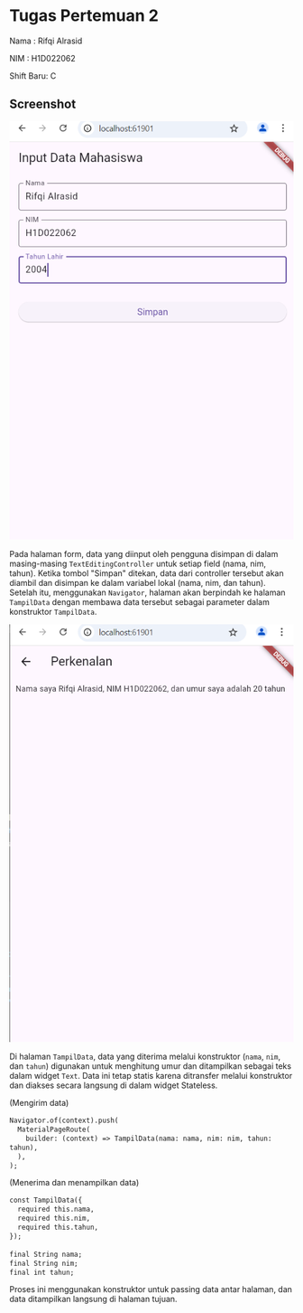 # Tugas Pertemuan 2

Nama : Rifqi Alrasid

NIM : H1D022062

Shift Baru: C

## Screenshot
![Lampiran Form](form_benar.png)

Pada halaman form, data yang diinput oleh pengguna disimpan di dalam masing-masing `TextEditingController` untuk setiap field (nama, nim, tahun). Ketika tombol "Simpan" ditekan, data dari controller tersebut akan diambil dan disimpan ke dalam variabel lokal (nama, nim, dan tahun). Setelah itu, menggunakan `Navigator`, halaman akan berpindah ke halaman `TampilData` dengan membawa data tersebut sebagai parameter dalam konstruktor `TampilData`.

![Lampiran Hasil](hasil_benar.png)

Di halaman `TampilData`, data yang diterima melalui konstruktor (`nama`, `nim`, dan `tahun`) digunakan untuk menghitung umur dan ditampilkan sebagai teks dalam widget `Text`. Data ini tetap statis karena ditransfer melalui konstruktor dan diakses secara langsung di dalam widget Stateless.

(Mengirim data)
```
Navigator.of(context).push(
  MaterialPageRoute(
    builder: (context) => TampilData(nama: nama, nim: nim, tahun: tahun),
  ),
);
```

(Menerima dan menampilkan data)
```
const TampilData({
  required this.nama,
  required this.nim,
  required this.tahun,
});

final String nama;
final String nim;
final int tahun;
```

Proses ini menggunakan konstruktor untuk passing data antar halaman, dan data ditampilkan langsung di halaman tujuan.